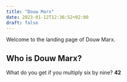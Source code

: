 ```yaml
---
title: "Douw Marx"
date: 2023-01-12T12:36:52+02:00
draft: false
---
```

Welcome to the landing page of Douw Marx.

## Who is Douw Marx?

What do you get if you multiply six by nine? **42**
